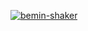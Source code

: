 [![bemin-shaker](https://circleci.com/gh/bemin-shaker/SSW567.svg?style=svg)](https://app.circleci.com/pipelines/github/bemin-shaker/SSW567?branch=main&filter=all)
